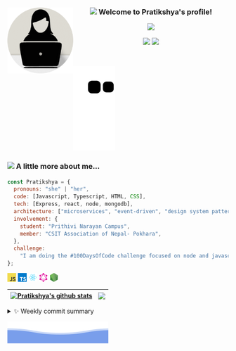 <h3 align="center">

<img align="left" width="150" height="150" alt="Pratikshya" src="https://github.com/Pratikxya/Pratikxya/raw/master/assets/dp.png"/>

<img src="https://media.giphy.com/media/hvRJCLFzcasrR4ia7z/giphy.gif" width="28">
  Welcome to Pratikshya's profile!
</h3>
<p align="center">
  <a href="#"><img src="https://readme-typing-svg.herokuapp.com?size=21&center=true&vCenter=true&width=440&height=45&lines=An+aspiring+Developer;A+full+time+learner;Student+of+computer+science+and+IT."></a>

</p>

<p align="center">
<a href="https://www.linkedin.com/in/pratikshyapoudel/"><img src="https://img.shields.io/badge/LinkedIn-0077B5?style=for-the-badge&logo=linkedin&logoColor=white"><a>
<a href="https://github.com/Pratikxya"><img src="https://img.shields.io/github/followers/Pratikxya?label=Follow&logo=github&style=for-the-badge"><a>
</p>
<br>

![Snake animation](https://github.com/pratikxya/pratikxya/blob/output/github-contribution-grid-snake.svg)

### <img src="https://media.giphy.com/media/VgCDAzcKvsR6OM0uWg/giphy.gif" width="50"> A little more about me...

```javascript
const Pratikshya = {
  pronouns: "she" | "her",
  code: [Javascript, Typescript, HTML, CSS],
  tech: [Express, react, node, mongodb],
  architecture: ["microservices", "event-driven", "design system pattern"],
  involvement: {
    student: "Prithivi Narayan Campus",
    member: "CSIT Association of Nepal- Pokhara",
  },
  challenge:
    "I am doing the #100DaysOfCode challenge focused on node and javascript",
};
```

<code><img height="20" src="https://raw.githubusercontent.com/github/explore/80688e429a7d4ef2fca1e82350fe8e3517d3494d/topics/javascript/javascript.png"></code>
<code><img height="20" src="https://raw.githubusercontent.com/github/explore/80688e429a7d4ef2fca1e82350fe8e3517d3494d/topics/typescript/typescript.png"></code>
<code><img height="20" src="https://raw.githubusercontent.com/github/explore/80688e429a7d4ef2fca1e82350fe8e3517d3494d/topics/react/react.png"></code>
<code><img height="20" src="https://raw.githubusercontent.com/github/explore/5c058a388828bb5fde0bcafd4bc867b5bb3f26f3/topics/graphql/graphql.png"></code>
<code><img height="20" src="https://raw.githubusercontent.com/github/explore/80688e429a7d4ef2fca1e82350fe8e3517d3494d/topics/nodejs/nodejs.png"></code>

| <a href="https://github.com/anuraghazra/github-readme-stats"><img align="center" src="https://github-readme-stats.vercel.app/api?username=pratikxya&show_icons=true&include_all_commits=true&theme=algolia&hide_border=true" alt="Pratikshya's github stats" /></a> | <a href="https://github.com/anuraghazra/github-readme-stats"><img align="center" src="https://github-readme-stats.vercel.app/api/top-langs/?username=pratikshya&layout=compact&theme=algolia&hide_border=true" /></a> |
| ------------------------------------------------------------------------------------------------------------------------------------------------------------------------------------------------------------------------------------------------------------------- | --------------------------------------------------------------------------------------------------------------------------------------------------------------------------------------------------------------------- |

<details>
  <summary>✨ Weekly commit summary </summary>

<!--START_SECTION_WEEKLY_COMMIT:readme-info-->
📅 **I'm Most Productive on Fridays** 

| | | | |
| --- | --- | --- | --- |
|Monday                   |23 commits          |![](https://via.placeholder.com/36x22/000000/000000?text=+)![](https://via.placeholder.com/364x22/b8b8b8/b8b8b8?=text=+)|8.75%|
|Tuesday                  |35 commits          |![](https://via.placeholder.com/52x22/000000/000000?text=+)![](https://via.placeholder.com/348x22/b8b8b8/b8b8b8?=text=+)|13.31%|
|Wednesday                |19 commits          |![](https://via.placeholder.com/28x22/000000/000000?text=+)![](https://via.placeholder.com/372x22/b8b8b8/b8b8b8?=text=+)|7.22%|
|Thursday                 |43 commits          |![](https://via.placeholder.com/64x22/000000/000000?text=+)![](https://via.placeholder.com/336x22/b8b8b8/b8b8b8?=text=+)|16.35%|
|Friday                   |68 commits          |![](https://via.placeholder.com/104x22/000000/000000?text=+)![](https://via.placeholder.com/296x22/b8b8b8/b8b8b8?=text=+)|25.86%|
|Saturday                 |46 commits          |![](https://via.placeholder.com/68x22/000000/000000?text=+)![](https://via.placeholder.com/332x22/b8b8b8/b8b8b8?=text=+)|17.49%|
|Sunday                   |29 commits          |![](https://via.placeholder.com/44x22/000000/000000?text=+)![](https://via.placeholder.com/356x22/b8b8b8/b8b8b8?=text=+)|11.03%|
| | | | |

<!--END_SECTION_WEEKLY_COMMIT:readme-info-->

</details>

![](assets/bottom_header.svg)
